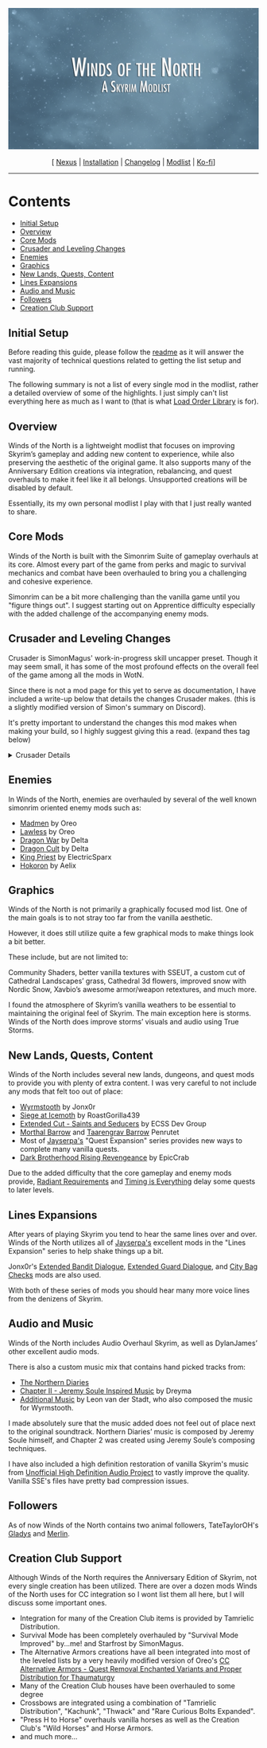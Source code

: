 ![](https://raw.githubusercontent.com/colinswrath/WindsOfTheNorth/main/images/WindsofTheNorthLogo2k.png)

<p align="center">
  [ <a href="https://www.nexusmods.com/skyrimspecialedition/mods/112972">Nexus</a> |
  <a href="https://github.com/colinswrath/WindsOfTheNorth/blob/main/README.md">Installation</a> |
  <a href="https://github.com/colinswrath/WindsOfTheNorth/blob/main/CHANGELOG.md">Changelog</a> |
  <a href="https://loadorderlibrary.com/lists/winds-of-the-north">Modlist</a> |
  <a href="https://ko-fi.com/colinswrath">Ko-fi</a>]
</p>

---

# Contents
- [Initial Setup](#initial-setup)
- [Overview](#overview)
- [Core Mods](#core-mods)
- [Crusader and Leveling Changes](#crusader-and-leveling-changes)
- [Enemies](#enemies)
- [Graphics](#graphics)
- [New Lands, Quests, Content](#new-lands-quests-content)
- [Lines Expansions](#lines-expansions)
- [Audio and Music](#audio-and-music)
- [Followers](#followers)
- [Creation Club Support](#creation-club-support)

## Initial Setup

Before reading this guide, please follow the [readme](https://github.com/colinswrath/WindsOfTheNorth/blob/main/README.md) as it will answer the vast majority of technical questions related to getting the list setup and running.

The following summary is not a list of every single mod in the modlist, rather a detailed overview of some of the highlights. 
I just simply can't list everything here as much as I want to (that is what [Load Order Library](https://loadorderlibrary.com/lists/winds-of-the-north) is for). 

## Overview

Winds of the North is a lightweight modlist that focuses on improving Skyrim’s gameplay and adding new content to experience, while also preserving the aesthetic of the original game.
It also supports many of the Anniversary Edition creations via integration, rebalancing, and quest overhauls to make it feel like it all belongs.
Unsupported creations will be disabled by default.

Essentially, its my own personal modlist I play with that I just really wanted to share.

## Core Mods

Winds of the North is built with the Simonrim Suite of gameplay overhauls at its core.
Almost every part of the game from perks and magic to survival mechanics and combat have been overhauled to bring you a challenging and cohesive experience.

Simonrim can be a bit more challenging than the vanilla game until you "figure things out". I suggest starting out on Apprentice difficulty especially with the added challenge of the accompanying enemy mods.

## Crusader and Leveling Changes

Crusader is SimonMagus' work-in-progress skill uncapper preset. Though it may seem small, it has some of the most profound effects on the overall feel of the game among all the mods in WotN.

Since there is not a mod page for this yet to serve as documentation, I have included a write-up below that details the changes Crusader makes. (this is a slightly modified version of Simon's summary on Discord).

It's pretty important to understand the changes this mod makes when making your build, so I highly suggest giving this a read. (expand thes tag below)

<Details>
<summary>Crusader Details</summary>

### Overview

 - Crusader is designed to slow the pace of the game significantly, especially at earlier levels, so that players don't breeze past specific areas of the game.
 - This is intended to make the game feel slower-paced.
 - Leveling speed tweaks have been designed with Rested/Well Rested AND Fed/Well-Fed in mind; the player is intended to prioritize these buffs at all times.
 - Leveling speed tweaks have been designed with Reading is Good in mind; the player is intended to acquire skill books to speed mid- to late-game leveling.
 - Crusader is designed to avoid forcing the player to level up "alternate" skills to reach their desired level; the soft cap (level 50) can be reached by leveling only 6 skills.
 - This mitigates some of the other-wise drastic leveling speed changes that the mod makes.

### Leveling Speed

 - Leveling will be much slower throughout the game, but especially in the early game
 - You will no longer rocket past your fist ten levels faster than you can blink
 - The reduction to leveling speed will be lessened as the player levels up (to prevent getting stuck at level 81 for 6 days)
 - The general range is from 80% reduction (at skill level 5) to 50% reduction (at skill level 85)
 - Spells will now receive an XP bonus when dual casting

### Character Level

 - The contribution of skill level to player level is increased for skills above 50
 - Leveling four skills to 100 will result in the character reaching level 40
 - Leveling six skills to 100 will result in the character reaching level 50
 - Leveling twelve skills to 100 will result in the character reaching level 75
 - Leveling eighteen skills to 100 will result in the character reaching level 100

### Crafting Skills

 - Leveling crafting skills will give much less progress towards your character level, for crafting skills below 40
 - Leveling crafting skills will give much more progress towards your character level, for crafting skills aboe 60
 - This prevents the player from power leveling early with crafting, and discourages players from interacting with crafting purely for the early levels
 - This also protects the character from having their character level inflated by leveling a skill that contributes little to nothing to their power at low levels
 - The total contribution to your character level for reaching 100 with a crafting skill is identical to all other skills

### Stats, Perks, and Level Caps

 - You will receive 20 Health, Magicka, or Stamina at level 2, based on your choice on level up
 - You will receive 2 perks for reaching level 5, 10, 15, 20, 25, 30, 35, 40, and 45
 - You will receive 3 perks for reaching level 50
 - Level 50 is the "soft cap" for character level. You will no longer receive perks for leveling up after level 50
 - The total number of perks you can receive from leveling is 60
 - You will continue to receive 10 Health, Magicka, or Stamina from levels 51 to 100, based on your choice on level up
 - Level 100 is the "hard cap" for character level. You will no longer receive stat bonuses for leveling up, after level 100
 - The total number of stats you can receive from leveling is 500 (at level 50), and 1000 (at level 100)

### Carry Weight

 - You will start with 200 Carry Weight
 - You will no longer receive Carry Weight for leveling Stamina
 - There are many sources of Carry Weight in Simonrim; use them
 - This change is recommended to be paired with a source of early safe storage

### Tips

 There are a couple of things I think are worth keeping in mind when playing this list with Crusader.

 - The slower leveling speeds are meant to incentivize maintaining your needs bonuses from Starfrost and Gourmet.
 - Keep your Rested/Well Rested/Lover's (10%/25%/50%) Comfort bonuses up to increase your experience gain.
 - Fed/Well Fed/Lover's Cooking will grant you 5%/10%/15% extra experience gain.
 - Between these two buff sources you can maintain a max increase of 75% extra experience gain which is quite substantial. 

</Details>

## Enemies

In Winds of the North, enemies are overhauled by several of the well known simonrim oriented enemy mods such as: 

- [Madmen](https://www.nexusmods.com/skyrimspecialedition/mods/98579) by Oreo
- [Lawless](https://www.nexusmods.com/skyrimspecialedition/mods/88080) by Oreo
- [Dragon War](https://www.nexusmods.com/skyrimspecialedition/mods/51310) by Delta
- [Dragon Cult](https://www.nexusmods.com/skyrimspecialedition/mods/81422) by Delta
- [King Priest](https://www.nexusmods.com/skyrimspecialedition/mods/59652) by ElectricSparx
- [Hokoron](https://www.nexusmods.com/skyrimspecialedition/mods/89212) by Aelix

## Graphics

Winds of the North is not primarily a graphically focused mod list. One of the main goals is to not stray too far from the vanilla aesthetic.

However, it does still utilize quite a few graphical mods to make things look a bit better.

These include, but are not limited to: 

Community Shaders, better vanilla textures with SSEUT, a custom cut of Cathedral Landscapes’ grass, Cathedral 3d flowers, improved snow with Nordic Snow, Xavbio’s awesome armor/weapon retextures, and much more. 

I found the atmosphere of Skyrim’s vanilla weathers to be essential to maintaining the original feel of Skyrim. The main exception here is storms. Winds of the North does improve storms’ visuals and audio using True Storms.

## New Lands, Quests, Content

Winds of the North includes several new lands, dungeons, and quest mods to provide you with plenty of extra content. I was very careful to not include any mods that felt too out of place:

- [Wyrmstooth](https://www.nexusmods.com/skyrimspecialedition/mods/45565) by Jonx0r
- [Siege at Icemoth](https://www.nexusmods.com/skyrimspecialedition/mods/109541) by RoastGorilla439
- [Extended Cut - Saints and Seducers](https://www.nexusmods.com/skyrimspecialedition/mods/72772) by ECSS Dev Group
- [Morthal Barrow](https://www.nexusmods.com/skyrimspecialedition/mods/90737) and [Taarengrav Barrow](https://www.nexusmods.com/skyrimspecialedition/mods/84371) Penrutet
- Most of [Jayserpa's](https://www.nexusmods.com/skyrimspecialedition/users/5201727) "Quest Expansion" series provides new ways to complete many vanilla quests.
- [Dark Brotherhood Rising Revengeance](https://www.nexusmods.com/skyrimspecialedition/mods/57157/) by EpicCrab

Due to the added difficulty that the core gameplay and enemy mods provide, [Radiant Requirements](https://www.nexusmods.com/skyrimspecialedition/mods/45427) and [Timing is Everything](https://www.nexusmods.com/skyrimspecialedition/mods/25464) delay some quests to later levels.

## Lines Expansions

After years of playing Skyrim you tend to hear the same lines over and over. Winds of the North utilizes all of [Jayserpa's](https://www.nexusmods.com/skyrimspecialedition/users/5201727) excellent mods in the "Lines Expansion" series to help shake things up a bit. 

Jonx0r's [Extended Bandit Dialogue](https://www.nexusmods.com/skyrimspecialedition/mods/113168), [Extended Guard Dialogue](https://www.nexusmods.com/skyrimspecialedition/mods/106523), and [City Bag Checks](https://www.nexusmods.com/skyrimspecialedition/mods/112212) mods are also used.

With both of these series of mods you should hear many more voice lines from the denizens of Skyrim.

## Audio and Music

Winds of the North includes Audio Overhaul Skyrim, as well as DylanJames’ other excellent audio mods.

There is also a custom music mix that contains hand picked tracks from: 
- [The Northern Diaries](https://www.nexusmods.com/skyrimspecialedition/mods/28108)
- [Chapter II - Jeremy Soule Inspired Music](https://www.nexusmods.com/skyrimspecialedition/mods/37792) by Dreyma
- [Additional Music](https://www.nexusmods.com/skyrimspecialedition/mods/80277/) by Leon van der Stadt, who also composed the music for Wyrmstooth. 

I made absolutely sure that the music added does not feel out of place next to the original soundtrack. Northern Diaries’ music is composed by Jeremy Soule himself, and Chapter 2 was created using Jeremy Soule’s composing techniques.

I have also included a high definition restoration of vanilla Skyrim's music from [Unofficial High Definition Audio Project](https://www.nexusmods.com/skyrimspecialedition/mods/18115) to vastly improve the quality. Vanilla SSE's files have pretty bad compression issues.

## Followers

As of now Winds of the North contains two animal followers, TateTaylorOH's [Gladys](https://www.nexusmods.com/skyrimspecialedition/mods/50164) and [Merlin](https://www.nexusmods.com/skyrimspecialedition/mods/56433).

## Creation Club Support

Although Winds of the North requires the Anniversary Edition of Skyrim, not every single creation has been utilized. There are over a dozen mods Winds of the North uses for CC integration so I wont list them all here, but I will discuss some important ones.

- Integration for many of the Creation Club items is provided by Tamrielic Distribution.
- Survival Mode has been completely overhauled by "Survival Mode Improved" by...me! and Starfrost by SimonMagus.
- The Alternative Armors creations have all been integrated into most of the leveled lists by a very heavily modified version of Oreo's [CC Alternative Armors - Quest Removal Enchanted Variants and Proper Distribution for Thaumaturgy](https://www.nexusmods.com/skyrimspecialedition/mods/75904)
- Many of the Creation Club houses have been overhauled to some degree
- Crossbows are integrated using a combination of "Tamrielic Distribution", "Kachunk", "Thwack" and "Rare Curious Bolts Expanded".
- "Press H to Horse" overhauls vanilla horses as well as the Creation Club's "Wild Horses" and Horse Armors.
- and much more...